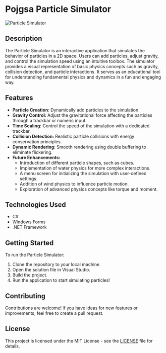 # Pojgsa Particle Simulator

![Particle Simulator](https://img.shields.io/badge/Status-Active-green)

## Description
The Particle Simulator is an interactive application that simulates the behavior of particles in a 2D space. Users can add particles, adjust gravity, and control the simulation speed using an intuitive toolbox. The simulator provides a visual representation of basic physics concepts such as gravity, collision detection, and particle interactions. It serves as an educational tool for understanding fundamental physics and dynamics in a fun and engaging way.

## Features
- **Particle Creation:** Dynamically add particles to the simulation.
- **Gravity Control:** Adjust the gravitational force affecting the particles through a trackbar or numeric input.
- **Time Scaling:** Control the speed of the simulation with a dedicated trackbar.
- **Collision Detection:** Realistic particle collisions with energy conservation principles.
- **Dynamic Rendering:** Smooth rendering using double buffering to eliminate flickering.
- **Future Enhancements:**
  - Introduction of different particle shapes, such as cubes.
  - Implementation of water physics for more complex interactions.
  - A menu screen for initializing the simulation with user-defined settings.
  - Addition of wind physics to influence particle motion.
  - Exploration of advanced physics concepts like torque and moment.

## Technologies Used
- C#
- Windows Forms
- .NET Framework

## Getting Started
To run the Particle Simulator:
1. Clone the repository to your local machine.
2. Open the solution file in Visual Studio.
3. Build the project.
4. Run the application to start simulating particles!

## Contributing
Contributions are welcome! If you have ideas for new features or improvements, feel free to create a pull request.

## License
This project is licensed under the MIT License - see the [LICENSE](LICENSE) file for details.

